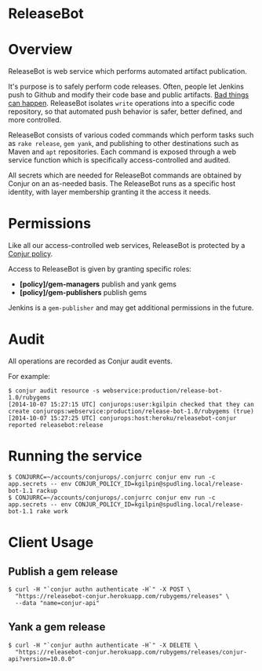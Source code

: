 ReleaseBot
===========

# Overview

ReleaseBot is web service which performs automated artifact publication.

It's purpose is to safely perform code releases. Often, people let Jenkins push to Github and 
modify their code base and public artifacts. [Bad things can happen](http://www.infoq.com/news/2013/11/use-the-force).
ReleaseBot isolates `write` operations into a specific code repository, so that automated push behavior
is safer, better defined, and more controlled.

ReleaseBot consists of various coded commands which perform tasks such as `rake release`, `gem yank`,
and publishing to other destinations such as Maven and `apt` repositories. Each command is exposed through
a web service function which is specifically access-controlled and audited.

All secrets which are needed for ReleaseBot commands are obtained by Conjur on an as-needed basis. The ReleaseBot
runs as a specific host identity, with layer membership granting it the access it needs.

# Permissions

Like all our access-controlled web services, ReleaseBot is protected by a 
[Conjur policy](https://github.com/conjurinc/release-bot/blob/master/policy.rb).

Access to ReleaseBot is given by granting specific roles:

* **[policy]/gem-managers** publish and yank gems
* **[policy]/gem-publishers** publish gems

Jenkins is a `gem-publisher` and may get additional permissions in the future.

# Audit

All operations are recorded as Conjur audit events.

For example:

```
$ conjur audit resource -s webservice:production/release-bot-1.0/rubygems
[2014-10-07 15:27:15 UTC] conjurops:user:kgilpin checked that they can create conjurops:webservice:production/release-bot-1.0/rubygems (true)
[2014-10-07 15:27:25 UTC] conjurops:host:heroku/releasebot-conjur reported releasebot:release
```

# Running the service

```
$ CONJURRC=~/accounts/conjurops/.conjurrc conjur env run -c app.secrets -- env CONJUR_POLICY_ID=kgilpin@spudling.local/release-bot-1.1 rackup
$ CONJURRC=~/accounts/conjurops/.conjurrc conjur env run -c app.secrets -- env CONJUR_POLICY_ID=kgilpin@spudling.local/release-bot-1.1 rake work
```

# Client Usage

## Publish a gem release

```
$ curl -H "`conjur authn authenticate -H`" -X POST \
  "https://releasebot-conjur.herokuapp.com/rubygems/releases" \
  --data "name=conjur-api"
```

## Yank a gem release

```
$ curl -H "`conjur authn authenticate -H`" -X DELETE \
  "https://releasebot-conjur.herokuapp.com/rubygems/releases/conjur-api?version=10.0.0"
```

